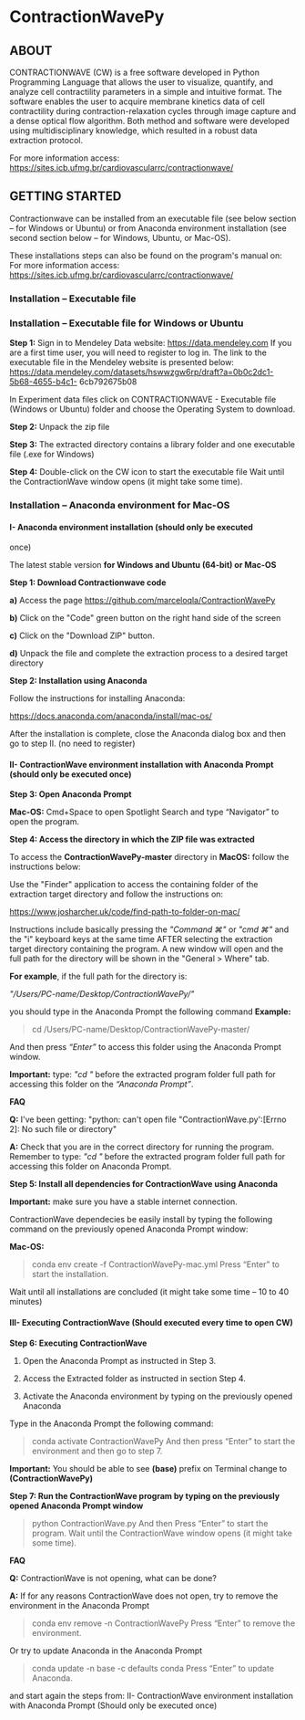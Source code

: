# ContractionWavePy

## ABOUT

CONTRACTIONWAVE (CW) is a free software developed in Python Programming Language that allows the user to visualize, quantify, and analyze cell contractility parameters in a simple and intuitive format. The software enables the user to acquire membrane kinetics data of cell contractility during contraction-relaxation cycles through image capture and a dense optical flow algorithm. Both method and software were developed using multidisciplinary knowledge, which resulted in a robust data extraction protocol.

For more information access: https://sites.icb.ufmg.br/cardiovascularrc/contractionwave/

## GETTING STARTED
Contractionwave can be installed from an executable file (see below section – for
Windows or Ubuntu) or from Anaconda environment installation (see second section below –
for Windows, Ubuntu, or Mac-OS).

These installations steps can also be found on the program's manual on: 
For more information access: https://sites.icb.ufmg.br/cardiovascularrc/contractionwave/

### Installation – Executable file

### Installation – Executable file for Windows or Ubuntu

**Step 1:** Sign in to Mendeley Data website: https://data.mendeley.com
If you are a first time user, you will need to register to log in.
The link to the executable file in the Mendeley website is presented below:
https://data.mendeley.com/datasets/hswwzgw6rp/draft?a=0b0c2dc1-5b68-4655-b4c1-
6cb792675b08

In Experiment data files click on CONTRACTIONWAVE - Executable file (Windows or
Ubuntu) folder and choose the Operating System to download.

**Step 2:** Unpack the zip file

**Step 3:** The extracted directory contains a library folder and one executable file (.exe
for Windows)

**Step 4:** Double-click on the CW icon to start the executable file
Wait until the ContractionWave window opens (it might take some time). 

### Installation – Anaconda environment for Mac-OS
#### I- Anaconda environment installation (should only be executed
once)

The latest stable version **for Windows and Ubuntu (64-bit) or Mac-OS**

**Step 1: Download Contractionwave code**

**a)** Access the page https://github.com/marceloqla/ContractionWavePy

**b)** Click on the "Code" green button on the right hand side of the screen

**c)** Click on the "Download ZIP" button.

**d)** Unpack the file and complete the extraction process to a desired target directory

**Step 2: Installation using Anaconda**

Follow the instructions for installing Anaconda:

https://docs.anaconda.com/anaconda/install/mac-os/

After the installation is complete, close the Anaconda dialog box and then go to step II.
(no need to register)

#### **II- ContractionWave environment installation with Anaconda Prompt (should only be executed once)**

**Step 3: Open Anaconda Prompt**

**Mac-OS:** Cmd+Space to open Spotlight Search and type “Navigator” to open the
program.

**Step 4: Access the directory in which the ZIP file was extracted**

To access the **ContractionWavePy-master** directory in **MacOS:** follow the instructions below:

Use the "Finder" application to access the containing folder of the extraction target
directory and follow the instructions on:

https://www.josharcher.uk/code/find-path-to-folder-on-mac/

Instructions include basically pressing the *"Command ⌘"* or *"cmd ⌘"* and the "i"
keyboard keys at the same time AFTER selecting the extraction target directory
containing the program. A new window will open and the full path for the directory will
be shown in the "General > Where" tab.

**For example**, if the full path for the directory is:

*"/Users/PC-name/Desktop/ContractionWavePy/"*

you should type in the Anaconda Prompt the following command **Example:**

> cd /Users/PC-name/Desktop/ContractionWavePy-master/

And then press *“Enter”* to access this folder using the Anaconda Prompt window.

**Important:** type: *"cd "* before the extracted program folder full path for accessing this
folder on the *“Anaconda Prompt”*.

**FAQ**

**Q:** I've been getting: "python: can't open file "ContractionWave.py':[Errno 2]: No such
file or directory"

**A:** Check that you are in the correct directory for running the program. Remember to
type:
*"cd "*
before the extracted program folder full path for accessing this folder on Anaconda
Prompt.

**Step 5: Install all dependencies for ContractionWave using Anaconda**

**Important:** make sure you have a stable internet connection.

ContractionWave dependecies be easily install by typing the following command on the
previously opened Anaconda Prompt window:

**Mac-OS:**
>conda env create -f ContractionWavePy-mac.yml
Press “Enter” to start the installation.

Wait until all installations are concluded (it might take some time – 10 to 40 minutes)

#### **III- Executing ContractionWave (Should executed every time to open CW)**

**Step 6: Executing ContractionWave**

1. Open the Anaconda Prompt as instructed in Step 3.

2. Access the Extracted folder as instructed in section Step 4.

3. Activate the Anaconda environment by typing on the previously opened Anaconda

Type in the Anaconda Prompt the following command:
> conda activate ContractionWavePy
And then press “Enter” to start the environment and then go to step 7.

**Important:** You should be able to see **(base)** prefix on Terminal change to **(ContractionWavePy)**

**Step 7: Run the ContractionWave program by typing on the previously opened Anaconda Prompt window**

> python ContractionWave.py
And then Press “Enter” to start the program.
Wait until the ContractionWave window opens (it might take some time).

**FAQ**

**Q:** ContractionWave is not opening, what can be done?

**A:** If for any reasons ContractionWave does not open, try to remove the environment in the Anaconda Prompt

> conda env remove -n ContractionWavePy
Press “Enter” to remove the environment.

Or try to update Anaconda in the Anaconda Prompt
> conda update -n base -c defaults conda
Press “Enter” to update Anaconda.

and start again the steps from: II- ContractionWave environment installation with Anaconda Prompt (Should only be executed once)
